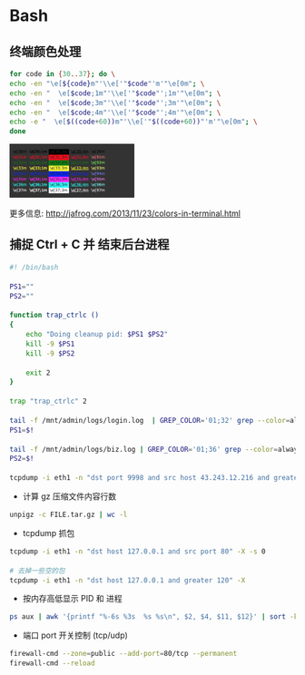 # Bash

## 终端颜色处理

```bash
for code in {30..37}; do \
echo -en "\e[${code}m"'\\e['"$code"'m'"\e[0m"; \
echo -en "  \e[$code;1m"'\\e['"$code"';1m'"\e[0m"; \
echo -en "  \e[$code;3m"'\\e['"$code"';3m'"\e[0m"; \
echo -en "  \e[$code;4m"'\\e['"$code"';4m'"\e[0m"; \
echo -e "  \e[$((code+60))m"'\\e['"$((code+60))"'m'"\e[0m"; \
done
```

<img src="/assets/bash_colors.png" alt="" width="220">

更多信息: http://jafrog.com/2013/11/23/colors-in-terminal.html


## 捕捉 Ctrl + C 并 结束后台进程

```bash
#! /bin/bash

PS1=""
PS2=""

function trap_ctrlc ()
{
    echo "Doing cleanup pid: $PS1 $PS2"
    kill -9 $PS1
    kill -9 $PS2

    exit 2
}

trap "trap_ctrlc" 2

tail -f /mnt/admin/logs/login.log  | GREP_COLOR='01;32' grep --color=always '43.243.12.216.*1120' &
PS1=$!

tail -f /mnt/admin/logs/biz.log | GREP_COLOR='01;36' grep --color=always '43.243.12.216.*1120' &
PS2=$!

tcpdump -i eth1 -n "dst port 9998 and src host 43.243.12.216 and greater 60" -X
```


- 计算 gz 压缩文件内容行数

```bash
unpigz -c FILE.tar.gz | wc -l
```

- tcpdump 抓包

```bash
tcpdump -i eth1 -n "dst host 127.0.0.1 and src port 80" -X -s 0

# 去掉一些空的包
tcpdump -i eth1 -n "dst host 127.0.0.1 and greater 120" -X
```

- 按内存高低显示 PID 和 进程

```bash
ps aux | awk '{printf "%-6s %3s  %s %s\n", $2, $4, $11, $12}' | sort -k2rn | head -n 10
```

- 端口 port 开关控制 (tcp/udp)

```bash
firewall-cmd --zone=public --add-port=80/tcp --permanent
firewall-cmd --reload
```